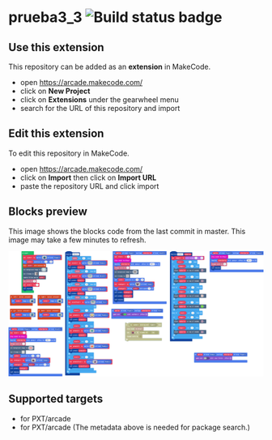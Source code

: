 # prueba3_3 ![Build status badge](https://github.com/cmoc1959/prueba3_3/workflows/MakeCode/badge.svg)



## Use this extension

This repository can be added as an **extension** in MakeCode.

* open https://arcade.makecode.com/
* click on **New Project**
* click on **Extensions** under the gearwheel menu
* search for the URL of this repository and import

## Edit this extension

To edit this repository in MakeCode.

* open https://arcade.makecode.com/
* click on **Import** then click on **Import URL**
* paste the repository URL and click import

## Blocks preview

This image shows the blocks code from the last commit in master.
This image may take a few minutes to refresh.

![A rendered view of the blocks](https://github.com/cmoc1959/prueba3_3/raw/master/.makecode/blocks.png)

## Supported targets

* for PXT/arcade
* for PXT/arcade
(The metadata above is needed for package search.)

